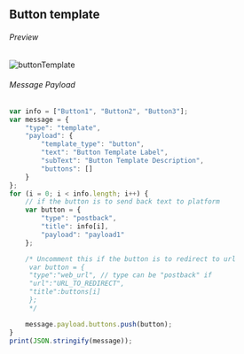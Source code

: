 ##  Button template

###### Preview

![buttonTemplate](https://user-images.githubusercontent.com/58174664/148940966-5d7990ea-9e94-4eeb-a277-e97b4906b879.PNG)


###### Message Payload

```js
var info = ["Button1", "Button2", "Button3"];
var message = {
    "type": "template",
    "payload": {
        "template_type": "button",
        "text": "Button Template Label",
        "subText": "Button Template Description",
        "buttons": []
    }
};
for (i = 0; i < info.length; i++) {
    // if the button is to send back text to platform
    var button = {
        "type": "postback",
        "title": info[i],
        "payload": "payload1"
    };

    /* Uncomment this if the button is to redirect to url
     var button = {
     "type":"web_url", // type can be "postback" if
     "url":"URL_TO_REDIRECT",
     "title":buttons[i]
     };
     */

    message.payload.buttons.push(button);
}
print(JSON.stringify(message));
```
